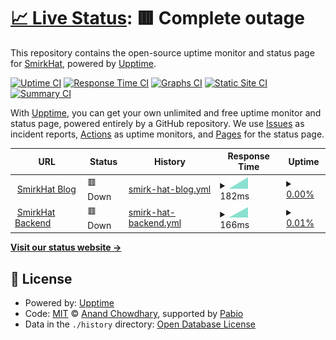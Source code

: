# [📈 Live Status](https://status.smirkhat.org): <!--live status--> **🟥 Complete outage**

This repository contains the open-source uptime monitor and status page for [SmirkHat](https://smirkhat.org), powered by [Upptime](https://github.com/upptime/upptime).

[![Uptime CI](https://github.com/SmirkHat/smirkhat-upptime/workflows/Uptime%20CI/badge.svg)](https://github.com/SmirkHat/smirkhat-upptime/actions?query=workflow%3A%22Uptime+CI%22)
[![Response Time CI](https://github.com/SmirkHat/smirkhat-upptime/workflows/Response%20Time%20CI/badge.svg)](https://github.com/SmirkHat/smirkhat-upptime/actions?query=workflow%3A%22Response+Time+CI%22)
[![Graphs CI](https://github.com/SmirkHat/smirkhat-upptime/workflows/Graphs%20CI/badge.svg)](https://github.com/SmirkHat/smirkhat-upptime/actions?query=workflow%3A%22Graphs+CI%22)
[![Static Site CI](https://github.com/SmirkHat/smirkhat-upptime/workflows/Static%20Site%20CI/badge.svg)](https://github.com/SmirkHat/smirkhat-upptime/actions?query=workflow%3A%22Static+Site+CI%22)
[![Summary CI](https://github.com/SmirkHat/smirkhat-upptime/workflows/Summary%20CI/badge.svg)](https://github.com/SmirkHat/smirkhat-upptime/actions?query=workflow%3A%22Summary+CI%22)

With [Upptime](https://upptime.js.org), you can get your own unlimited and free uptime monitor and status page, powered entirely by a GitHub repository. We use [Issues](https://github.com/SmirkHat/smirkhat-upptime/issues) as incident reports, [Actions](https://github.com/SmirkHat/smirkhat-upptime/actions) as uptime monitors, and [Pages](https://status.smirkhat.org) for the status page.

<!--start: status pages-->
<!-- This summary is generated by Upptime (https://github.com/upptime/upptime) -->
<!-- Do not edit this manually, your changes will be overwritten -->
<!-- prettier-ignore -->
| URL | Status | History | Response Time | Uptime |
| --- | ------ | ------- | ------------- | ------ |
| <img alt="" src="https://icons.duckduckgo.com/ip3/smirkhat.org.ico" height="13"> [SmirkHat Blog](https://smirkhat.org) | 🟥 Down | [smirk-hat-blog.yml](https://github.com/SmirkHat/smirkhat-upptime/commits/HEAD/history/smirk-hat-blog.yml) | <details><summary><img alt="Response time graph" src="./graphs/smirk-hat-blog/response-time-week.png" height="20"> 182ms</summary><br><a href="https://status.smirkhat.org/history/smirk-hat-blog"><img alt="Response time 182" src="https://img.shields.io/endpoint?url=https%3A%2F%2Fraw.githubusercontent.com%2FSmirkHat%2Fsmirkhat-upptime%2FHEAD%2Fapi%2Fsmirk-hat-blog%2Fresponse-time.json"></a><br><a href="https://status.smirkhat.org/history/smirk-hat-blog"><img alt="24-hour response time 182" src="https://img.shields.io/endpoint?url=https%3A%2F%2Fraw.githubusercontent.com%2FSmirkHat%2Fsmirkhat-upptime%2FHEAD%2Fapi%2Fsmirk-hat-blog%2Fresponse-time-day.json"></a><br><a href="https://status.smirkhat.org/history/smirk-hat-blog"><img alt="7-day response time 182" src="https://img.shields.io/endpoint?url=https%3A%2F%2Fraw.githubusercontent.com%2FSmirkHat%2Fsmirkhat-upptime%2FHEAD%2Fapi%2Fsmirk-hat-blog%2Fresponse-time-week.json"></a><br><a href="https://status.smirkhat.org/history/smirk-hat-blog"><img alt="30-day response time 182" src="https://img.shields.io/endpoint?url=https%3A%2F%2Fraw.githubusercontent.com%2FSmirkHat%2Fsmirkhat-upptime%2FHEAD%2Fapi%2Fsmirk-hat-blog%2Fresponse-time-month.json"></a><br><a href="https://status.smirkhat.org/history/smirk-hat-blog"><img alt="1-year response time 182" src="https://img.shields.io/endpoint?url=https%3A%2F%2Fraw.githubusercontent.com%2FSmirkHat%2Fsmirkhat-upptime%2FHEAD%2Fapi%2Fsmirk-hat-blog%2Fresponse-time-year.json"></a></details> | <details><summary><a href="https://status.smirkhat.org/history/smirk-hat-blog">0.00%</a></summary><a href="https://status.smirkhat.org/history/smirk-hat-blog"><img alt="All-time uptime 0.00%" src="https://img.shields.io/endpoint?url=https%3A%2F%2Fraw.githubusercontent.com%2FSmirkHat%2Fsmirkhat-upptime%2FHEAD%2Fapi%2Fsmirk-hat-blog%2Fuptime.json"></a><br><a href="https://status.smirkhat.org/history/smirk-hat-blog"><img alt="24-hour uptime 0.00%" src="https://img.shields.io/endpoint?url=https%3A%2F%2Fraw.githubusercontent.com%2FSmirkHat%2Fsmirkhat-upptime%2FHEAD%2Fapi%2Fsmirk-hat-blog%2Fuptime-day.json"></a><br><a href="https://status.smirkhat.org/history/smirk-hat-blog"><img alt="7-day uptime 0.00%" src="https://img.shields.io/endpoint?url=https%3A%2F%2Fraw.githubusercontent.com%2FSmirkHat%2Fsmirkhat-upptime%2FHEAD%2Fapi%2Fsmirk-hat-blog%2Fuptime-week.json"></a><br><a href="https://status.smirkhat.org/history/smirk-hat-blog"><img alt="30-day uptime 0.00%" src="https://img.shields.io/endpoint?url=https%3A%2F%2Fraw.githubusercontent.com%2FSmirkHat%2Fsmirkhat-upptime%2FHEAD%2Fapi%2Fsmirk-hat-blog%2Fuptime-month.json"></a><br><a href="https://status.smirkhat.org/history/smirk-hat-blog"><img alt="1-year uptime 0.00%" src="https://img.shields.io/endpoint?url=https%3A%2F%2Fraw.githubusercontent.com%2FSmirkHat%2Fsmirkhat-upptime%2FHEAD%2Fapi%2Fsmirk-hat-blog%2Fuptime-year.json"></a></details>
| <img alt="" src="https://icons.duckduckgo.com/ip3/pb.smirkhat.org.ico" height="13"> [SmirkHat Backend](https://pb.smirkhat.org/_/) | 🟥 Down | [smirk-hat-backend.yml](https://github.com/SmirkHat/smirkhat-upptime/commits/HEAD/history/smirk-hat-backend.yml) | <details><summary><img alt="Response time graph" src="./graphs/smirk-hat-backend/response-time-week.png" height="20"> 166ms</summary><br><a href="https://status.smirkhat.org/history/smirk-hat-backend"><img alt="Response time 166" src="https://img.shields.io/endpoint?url=https%3A%2F%2Fraw.githubusercontent.com%2FSmirkHat%2Fsmirkhat-upptime%2FHEAD%2Fapi%2Fsmirk-hat-backend%2Fresponse-time.json"></a><br><a href="https://status.smirkhat.org/history/smirk-hat-backend"><img alt="24-hour response time 166" src="https://img.shields.io/endpoint?url=https%3A%2F%2Fraw.githubusercontent.com%2FSmirkHat%2Fsmirkhat-upptime%2FHEAD%2Fapi%2Fsmirk-hat-backend%2Fresponse-time-day.json"></a><br><a href="https://status.smirkhat.org/history/smirk-hat-backend"><img alt="7-day response time 166" src="https://img.shields.io/endpoint?url=https%3A%2F%2Fraw.githubusercontent.com%2FSmirkHat%2Fsmirkhat-upptime%2FHEAD%2Fapi%2Fsmirk-hat-backend%2Fresponse-time-week.json"></a><br><a href="https://status.smirkhat.org/history/smirk-hat-backend"><img alt="30-day response time 166" src="https://img.shields.io/endpoint?url=https%3A%2F%2Fraw.githubusercontent.com%2FSmirkHat%2Fsmirkhat-upptime%2FHEAD%2Fapi%2Fsmirk-hat-backend%2Fresponse-time-month.json"></a><br><a href="https://status.smirkhat.org/history/smirk-hat-backend"><img alt="1-year response time 166" src="https://img.shields.io/endpoint?url=https%3A%2F%2Fraw.githubusercontent.com%2FSmirkHat%2Fsmirkhat-upptime%2FHEAD%2Fapi%2Fsmirk-hat-backend%2Fresponse-time-year.json"></a></details> | <details><summary><a href="https://status.smirkhat.org/history/smirk-hat-backend">0.01%</a></summary><a href="https://status.smirkhat.org/history/smirk-hat-backend"><img alt="All-time uptime 0.01%" src="https://img.shields.io/endpoint?url=https%3A%2F%2Fraw.githubusercontent.com%2FSmirkHat%2Fsmirkhat-upptime%2FHEAD%2Fapi%2Fsmirk-hat-backend%2Fuptime.json"></a><br><a href="https://status.smirkhat.org/history/smirk-hat-backend"><img alt="24-hour uptime 0.01%" src="https://img.shields.io/endpoint?url=https%3A%2F%2Fraw.githubusercontent.com%2FSmirkHat%2Fsmirkhat-upptime%2FHEAD%2Fapi%2Fsmirk-hat-backend%2Fuptime-day.json"></a><br><a href="https://status.smirkhat.org/history/smirk-hat-backend"><img alt="7-day uptime 0.01%" src="https://img.shields.io/endpoint?url=https%3A%2F%2Fraw.githubusercontent.com%2FSmirkHat%2Fsmirkhat-upptime%2FHEAD%2Fapi%2Fsmirk-hat-backend%2Fuptime-week.json"></a><br><a href="https://status.smirkhat.org/history/smirk-hat-backend"><img alt="30-day uptime 0.01%" src="https://img.shields.io/endpoint?url=https%3A%2F%2Fraw.githubusercontent.com%2FSmirkHat%2Fsmirkhat-upptime%2FHEAD%2Fapi%2Fsmirk-hat-backend%2Fuptime-month.json"></a><br><a href="https://status.smirkhat.org/history/smirk-hat-backend"><img alt="1-year uptime 0.01%" src="https://img.shields.io/endpoint?url=https%3A%2F%2Fraw.githubusercontent.com%2FSmirkHat%2Fsmirkhat-upptime%2FHEAD%2Fapi%2Fsmirk-hat-backend%2Fuptime-year.json"></a></details>

<!--end: status pages-->

[**Visit our status website →**](https://status.smirkhat.org)

## 📄 License

- Powered by: [Upptime](https://github.com/upptime/upptime)
- Code: [MIT](./LICENSE) © [Anand Chowdhary](https://anandchowdhary.com), supported by [Pabio](https://pabio.com)
- Data in the `./history` directory: [Open Database License](https://opendatacommons.org/licenses/odbl/1-0/)

